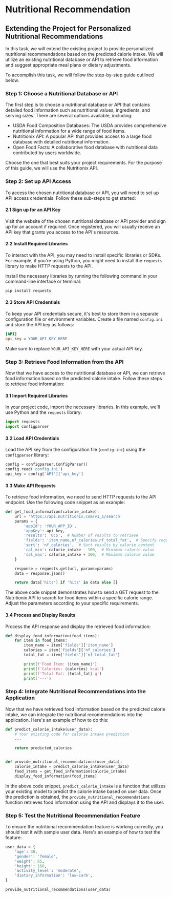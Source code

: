 # Nutritional Recommendation 

## Extending the Project for Personalized Nutritional Recommendations

In this task, we will extend the existing project to provide personalized nutritional recommendations based on the predicted calorie intake. We will utilize an existing nutritional database or API to retrieve food information and suggest appropriate meal plans or dietary adjustments.

To accomplish this task, we will follow the step-by-step guide outlined below.

### Step 1: Choose a Nutritional Database or API

The first step is to choose a nutritional database or API that contains detailed food information such as nutritional values, ingredients, and serving sizes. There are several options available, including:

- USDA Food Composition Databases: The USDA provides comprehensive nutritional information for a wide range of food items.
- Nutritionix API: A popular API that provides access to a large food database with detailed nutritional information.
- Open Food Facts: A collaborative food database with nutritional data contributed by users worldwide.

Choose the one that best suits your project requirements. For the purpose of this guide, we will use the Nutritionix API.

### Step 2: Set up API Access

To access the chosen nutritional database or API, you will need to set up API access credentials. Follow these sub-steps to get started:

#### 2.1 Sign up for an API Key

Visit the website of the chosen nutritional database or API provider and sign up for an account if required. Once registered, you will usually receive an API key that grants you access to the API's resources.

#### 2.2 Install Required Libraries

To interact with the API, you may need to install specific libraries or SDKs. For example, if you're using Python, you might need to install the `requests` library to make HTTP requests to the API.

Install the necessary libraries by running the following command in your command-line interface or terminal:

```bash
pip install requests
```

#### 2.3 Store API Credentials

To keep your API credentials secure, it's best to store them in a separate configuration file or environment variables. Create a file named `config.ini` and store the API key as follows:

```ini
[API]
api_key = YOUR_API_KEY_HERE
```

Make sure to replace `YOUR_API_KEY_HERE` with your actual API key.

### Step 3: Retrieve Food Information from the API

Now that we have access to the nutritional database or API, we can retrieve food information based on the predicted calorie intake. Follow these steps to retrieve food information:

#### 3.1 Import Required Libraries

In your project code, import the necessary libraries. In this example, we'll use Python and the `requests` library:

```python
import requests
import configparser
```

#### 3.2 Load API Credentials

Load the API key from the configuration file (`config.ini`) using the `configparser` library:

```python
config = configparser.ConfigParser()
config.read('config.ini')
api_key = config['API']['api_key']
```

#### 3.3 Make API Requests

To retrieve food information, we need to send HTTP requests to the API endpoint. Use the following code snippet as an example:

```python
def get_food_information(calorie_intake):
    url = 'https://api.nutritionix.com/v1_1/search'
    params = {
        'appId': 'YOUR_APP_ID',
        'appKey': api_key,
        'results': '0:5',  # Number of results to retrieve
        'fields': 'item_name,nf_calories,nf_total_fat',  # Specify required fields
        'sort': 'nf_calories',  # Sort results by calorie content
        'cal_min': calorie_intake - 100,  # Minimum calorie value
        'cal_max': calorie_intake + 100,  # Maximum calorie value
    }

    response = requests.get(url, params=params)
    data = response.json()

    return data['hits'] if 'hits' in data else []
```

The above code snippet demonstrates how to send a GET request to the Nutritionix API to search for food items within a specific calorie range. Adjust the parameters according to your specific requirements.

#### 3.4 Process and Display Results

Process the API response and display the retrieved food information:

```python
def display_food_information(food_items):
    for item in food_items:
        item_name = item['fields']['item_name']
        calories = item['fields']['nf_calories']
        total_fat = item['fields']['nf_total_fat']

        print(f'Food Item: {item_name}')
        print(f'Calories: {calories} kcal')
        print(f'Total Fat: {total_fat} g')
        print('---')
```

### Step 4: Integrate Nutritional Recommendations into the Application

Now that we have retrieved food information based on the predicted calorie intake, we can integrate the nutritional recommendations into the application. Here's an example of how to do this:

```python
def predict_calorie_intake(user_data):
    # Your existing code for calorie intake prediction
    ...

    return predicted_calories


def provide_nutritional_recommendations(user_data):
    calorie_intake = predict_calorie_intake(user_data)
    food_items = get_food_information(calorie_intake)
    display_food_information(food_items)
```

In the above code snippet, `predict_calorie_intake` is a function that utilizes your existing model to predict the calorie intake based on user data. Once the prediction is obtained, the `provide_nutritional_recommendations` function retrieves food information using the API and displays it to the user.

### Step 5: Test the Nutritional Recommendation Feature

To ensure the nutritional recommendation feature is working correctly, you should test it with sample user data. Here's an example of how to test the feature:

```python
user_data = {
    'age': 30,
    'gender': 'female',
    'weight': 65,
    'height': 160,
    'activity_level': 'moderate',
    'dietary_information': 'low-carb',
}

provide_nutritional_recommendations(user_data)
```
